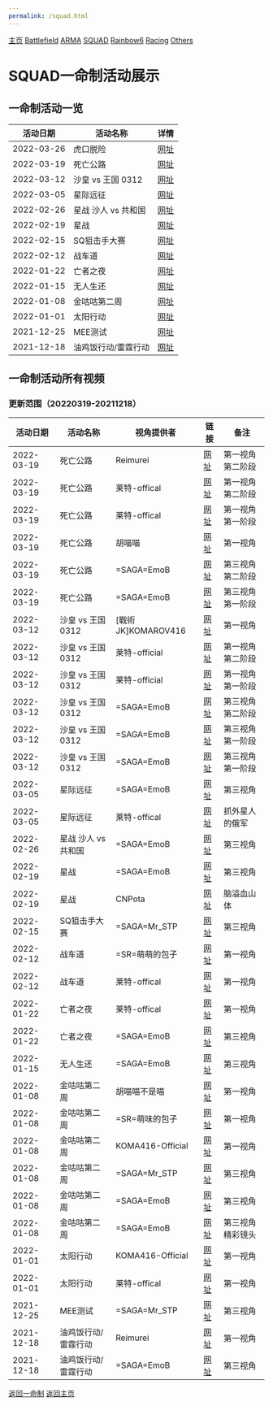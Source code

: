 ```yaml
---
permalink: /squad.html
---
```

[主页](https://saga2003.github.io/) [Battlefield](https://saga2003.github.io/404.html) [ARMA](https://saga2003.github.io/404.html) [SQUAD](https://saga2003.github.io/squad.html) [Rainbow6](https://saga2003.github.io/404.html) [Racing](https://saga2003.github.io/404.html) [Others](https://saga2003.github.io/404.html)
# SQUAD一命制活动展示
## 一命制活动一览

活动日期|活动名称|详情
---|---|---
2022-03-26|虎口脱险|[网址](https://saga2003.github.io/onelife/20220326.html)
2022-03-19|死亡公路|[网址](https://saga2003.github.io/onelife/20220319.html)
2022-03-12|沙皇 vs 王国 0312|[网址](https://saga2003.github.io/onelife/20220312.html)
2022-03-05|星际远征|[网址](https://saga2003.github.io/onelife/20220305.html)
2022-02-26|星战 沙人 vs 共和国|[网址](https://saga2003.github.io/onelife/20220226.html)
2022-02-19|星战|[网址](https://saga2003.github.io/onelife/20220226.html)
2022-02-15|SQ狙击手大赛|[网址](https://saga2003.github.io/onelife/20220215.html)
2022-02-12|战车道|[网址](https://saga2003.github.io/onelife/20220212.html)
2022-01-22|亡者之夜|[网址](https://saga2003.github.io/onelife/20220122.html)
2022-01-15|无人生还|[网址](https://saga2003.github.io/onelife/20220115.html)
2022-01-08|金咕咕第二周|[网址](https://saga2003.github.io/onelife/20220108.html)
2022-01-01|太阳行动|[网址](https://saga2003.github.io/onelife/20220101.html)
2021-12-25|MEE测试|[网址](https://saga2003.github.io/onelife/20211225.html)
2021-12-18|油鸡饭行动/雷霆行动|[网址](https://saga2003.github.io/onelife/20211218.html)


## 一命制活动所有视频
### 更新范围（20220319-20211218）

活动日期|活动名称|视角提供者|链接|备注
---|---|---|---|---
2022-03-19|死亡公路|Reimurei|[网址](https://www.bilibili.com/video/BV1mT4y1v7C9)|第一视角 第二阶段
2022-03-19|死亡公路|莱特-offical|[网址](https://www.bilibili.com/video/BV1aL4y1M7Zv)|第一视角 第二阶段
2022-03-19|死亡公路|莱特-offical|[网址](https://www.bilibili.com/video/BV1bL411w7Yv)|第一视角 第一阶段
2022-03-19|死亡公路|胡喵喵|[网址](https://www.bilibili.com/video/BV1J44y1N7SQ)|第一视角
2022-03-19|死亡公路|=SAGA=EmoB|[网址](https://www.bilibili.com/video/BV1XT4y1v7gV)|第三视角 第二阶段
2022-03-19|死亡公路|=SAGA=EmoB|[网址](https://www.bilibili.com/video/BV1or4y1i77E)|第三视角 第一阶段
2022-03-12|沙皇 vs 王国 0312|[戰術JK]KOMAROV416|[网址](https://www.bilibili.com/video/BV1o341157Qn)|第一视角
2022-03-12|沙皇 vs 王国 0312|莱特-official|[网址](https://www.bilibili.com/video/BV1UL4y1u7pC)|第一视角 第二阶段
2022-03-12|沙皇 vs 王国 0312|莱特-official|[网址](https://www.bilibili.com/video/BV1ai4y1C7HR)|第一视角 第一阶段
2022-03-12|沙皇 vs 王国 0312|=SAGA=EmoB|[网址](https://www.bilibili.com/video/BV1CL4y1u7gX)|第三视角 第二阶段
2022-03-12|沙皇 vs 王国 0312|=SAGA=EmoB|[网址](https://www.bilibili.com/video/BV1BZ4y1r7ng)|第三视角 第一阶段
2022-03-12|沙皇 vs 王国 0312|=SAGA=EmoB|[网址](https://www.bilibili.com/video/BV1BZ4y1r7ng)|第三视角 第一阶段
2022-03-05|星际远征|=SAGA=EmoB|[网址](https://www.bilibili.com/video/BV1NY411V7Fy)|第三视角
2022-03-05|星际远征|莱特-offical|[网址](https://www.bilibili.com/video/BV1or4y1i77E)|抓外星人的俄军
2022-02-26|星战 沙人 vs 共和国|=SAGA=EmoB|[网址](https://www.bilibili.com/video/BV1XS4y1F7px)|第三视角
2022-02-19|星战|=SAGA=EmoB|[网址](https://www.bilibili.com/video/BV1k3411L7qV)|第三视角
2022-02-19|星战|CNPota|[网址](https://www.bilibili.com/video/BV1Xb4y1474w)|脑溢血山体
2022-02-15|SQ狙击手大赛|=SAGA=Mr_STP|[网址](https://www.bilibili.com/video/BV1jL411K7Ss)|第三视角
2022-02-12|战车道|=SR=萌萌的包子|[网址](https://www.bilibili.com/video/BV1wT4y197Lx)|第一视角
2022-02-12|战车道|莱特-offical|[网址](https://www.bilibili.com/video/BV1MR4y177PR)|第一视角
2022-01-22|亡者之夜|莱特-offical|[网址](https://www.bilibili.com/video/BV1dF411n7yN)|第一视角
2022-01-22|亡者之夜|=SAGA=EmoB|[网址](https://www.bilibili.com/video/BV1dF411n7yN)|第三视角
2022-01-15|无人生还|=SAGA=EmoB|[网址](https://www.bilibili.com/video/BV1634y1B7gz)|第三视角
2022-01-08|金咕咕第二周|胡喵喵不是喵|[网址](https://www.bilibili.com/video/BV18m4y1D7Mz)|第一视角
2022-01-08|金咕咕第二周|=SR=萌味的包子|[网址](https://www.bilibili.com/video/BV1aa411q77i)|第一视角
2022-01-08|金咕咕第二周|KOMA416-Official|[网址](https://www.bilibili.com/video/BV1HS4y1j7Hg)|第一视角
2022-01-08|金咕咕第二周|=SAGA=Mr_STP|[网址](https://www.bilibili.com/video/BV11a411q7Kz)|第三视角
2022-01-08|金咕咕第二周|=SAGA=EmoB|[网址](https://www.bilibili.com/video/BV12b4y1n7kk)|第三视角
2022-01-08|金咕咕第二周|=SAGA=EmoB|[网址](https://www.bilibili.com/video/BV1fP4y1E7ST)|第三视角 精彩镜头
2022-01-01|太阳行动|KOMA416-Official|[网址](https://www.bilibili.com/video/BV16T4y127Hd)|第一视角
2022-01-01|太阳行动|莱特-offical|[网址](https://www.bilibili.com/video/BV1i44y1j7Eo)|第一视角
2021-12-25|MEE测试|=SAGA=Mr_STP|[网址](https://www.bilibili.com/video/BV16b4y1e7Ww)|第三视角
2021-12-18|油鸡饭行动/雷霆行动|Reimurei|[网址](https://www.bilibili.com/video/BV1JQ4y1Y75E)|第一视角
2021-12-18|油鸡饭行动/雷霆行动|=SAGA=EmoB|[网址](https://www.bilibili.com/video/BV1DL4y1J7c7)|第三视角


[返回一命制](https://saga2003.github.io/squad.html)
[返回主页](https://saga2003.github.io/)



